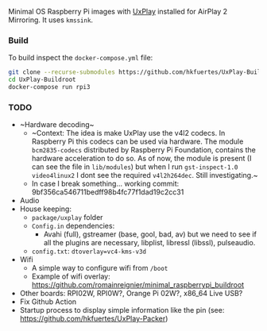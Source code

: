 Minimal OS Raspberry Pi images with [UxPlay](https://github.com/FDH2/UxPlay) installed for AirPlay 2 Mirroring. It uses `kmssink`.

### Build
To build inspect the `docker-compose.yml` file:
```bash
git clone --recurse-submodules https://github.com/hkfuertes/UxPlay-Buildroot
cd UxPlay-Buildroot
docker-compose run rpi3
```

### TODO
- ~Hardware decoding~
  - ~Context: The idea is make UxPlay use the v4l2 codecs. In Raspberry Pi this codecs can be used via hardware. The module `bcm2835-codecs` distributed by Raspberry Pi Foundation, contains the hardware acceleration to do so. As of now, the module is present (I can see the file in `lib/modules`) but when I run `gst-inspect-1.0 video4linux2` I dont see the required `v4l2h264dec`. Still investigating.~
  - In case I break something... working commit: 9bf356ca546711bedff98b4fc77f1dad19c2cc31
- Audio
- House keeping:
  - `package/uxplay` folder
  - `Config.in` dependencies:
    - Avahi (full), gstreamer (base, gool, bad, av) but we need to see if all the plugins are necessary, libplist, libressl (libssl), pulseaudio.
  - `config.txt`: `dtoverlay=vc4-kms-v3d`
- Wifi
  - A simple way to configure wifi from `/boot`
  - Example of wifi overlay: https://github.com/romainreignier/minimal_raspberrypi_buildroot
- Other boards: RPI02W, RPI0W?, Orange Pi 02W?, x86_64 Live USB?
- Fix Github Action
- Startup process to display simple information like the pin (see: https://github.com/hkfuertes/UxPlay-Packer)
